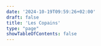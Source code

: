 ```yaml
---
date: '2024-10-19T09:59:26+02:00'
draft: false
title: 'Les Copains'
type: "page"
showTableOfContents: false  
---
```


